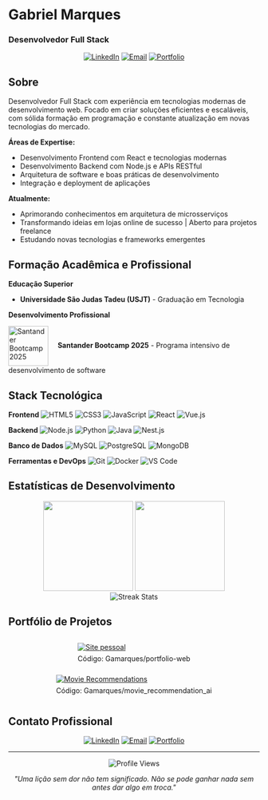 # Gabriel Marques
### Desenvolvedor Full Stack

<div align="center">
  
  [![LinkedIn](https://img.shields.io/badge/LinkedIn-Connect-0077B5?style=flat-square&logo=linkedin)](https://www.linkedin.com/in/gabrielgamarques/)
  [![Email](https://img.shields.io/badge/Email-Contact-EA4335?style=flat-square&logo=gmail&logoColor=white)](mailto:gabrielgamarques1@gmail.com)
  [![Portfolio](https://img.shields.io/badge/Portfolio-Visit-000000?style=flat-square&logo=About.me&logoColor=white)](https://gamarques.vercel.app)
  
</div>

## Sobre

Desenvolvedor Full Stack com experiência em tecnologias modernas de desenvolvimento web. Focado em criar soluções eficientes e escaláveis, com sólida formação em programação e constante atualização em novas tecnologias do mercado.

**Áreas de Expertise:**
- Desenvolvimento Frontend com React e tecnologias modernas
- Desenvolvimento Backend com Node.js e APIs RESTful
- Arquitetura de software e boas práticas de desenvolvimento
- Integração e deployment de aplicações

**Atualmente:**
- Aprimorando conhecimentos em arquitetura de microsserviços
- Transformando ideias em lojas online de sucesso | Aberto para projetos freelance
- Estudando novas tecnologias e frameworks emergentes

## Formação Acadêmica e Profissional

**Educação Superior**
- **Universidade São Judas Tadeu (USJT)** - Graduação em Tecnologia

**Desenvolvimento Profissional**
<div align="left">
  <img src="https://github.com/user-attachments/assets/dd749b73-93c5-4dbe-8e79-b7b6c3e4a6c1" alt="Santander Bootcamp 2025" width="80" height="80" style="vertical-align: middle; margin-right: 15px;"/>
  <strong>Santander Bootcamp 2025</strong> - Programa intensivo de desenvolvimento de software
</div>

## Stack Tecnológica

**Frontend**
![HTML5](https://img.shields.io/badge/HTML5-E34F26?style=flat-square&logo=html5&logoColor=white)
![CSS3](https://img.shields.io/badge/CSS3-1572B6?style=flat-square&logo=css3&logoColor=white)
![JavaScript](https://img.shields.io/badge/JavaScript-F7DF1E?style=flat-square&logo=javascript&logoColor=black)
![React](https://img.shields.io/badge/React-20232A?style=flat-square&logo=react&logoColor=61DAFB)
![Vue.js](https://img.shields.io/badge/Vue.js-35495E?style=flat-square&logo=vue.js&logoColor=4FC08D)

**Backend**
![Node.js](https://img.shields.io/badge/Node.js-43853D?style=flat-square&logo=node.js&logoColor=white)
![Python](https://img.shields.io/badge/Python-3776AB?style=flat-square&logo=python&logoColor=white)
![Java](https://img.shields.io/badge/Java-ED8B00?style=flat-square&logo=java&logoColor=white)
![Nest.js](https://img.shields.io/badge/Nest.js-E0234E?style=flat-square&logo=nestjs&logoColor=white)

**Banco de Dados**
![MySQL](https://img.shields.io/badge/MySQL-4479A1?style=flat-square&logo=mysql&logoColor=white)
![PostgreSQL](https://img.shields.io/badge/PostgreSQL-316192?style=flat-square&logo=postgresql&logoColor=white)
![MongoDB](https://img.shields.io/badge/MongoDB-4EA94B?style=flat-square&logo=mongodb&logoColor=white)

**Ferramentas e DevOps**
![Git](https://img.shields.io/badge/Git-F05032?style=flat-square&logo=git&logoColor=white)
![Docker](https://img.shields.io/badge/Docker-2496ED?style=flat-square&logo=docker&logoColor=white)
![VS Code](https://img.shields.io/badge/VS%20Code-007ACC?style=flat-square&logo=visual-studio-code&logoColor=white)

## Estatísticas de Desenvolvimento

<div align="center">
  <img height="180em" src="https://github-readme-stats.vercel.app/api?username=gamarques&show_icons=true&theme=github_dark&include_all_commits=true&count_private=true&hide_border=true"/>
  <img height="180em" src="https://github-readme-stats.vercel.app/api/top-langs/?username=gamarques&layout=compact&langs_count=7&theme=github_dark&hide_border=true"/>
</div>

<div align="center">
  <img src="https://github-readme-streak-stats.herokuapp.com/?user=gamarques&theme=github-dark-blue&hide_border=true" alt="Streak Stats"/>
</div>

## Portfólio de Projetos

<div align="center">

  <div style="display:inline-block; text-align:left; margin:12px;">
    <a href="https://gamarques.vercel.app" target="_blank" rel="noopener">
      <img src="https://img.shields.io/badge/Portfolio-gamarques.vercel.app-000000?style=for-the-badge&logo=vercel" alt="Site pessoal" />
    </a>
    <div style="margin-top:6px;">
      <a href="https://github.com/Gamarques/portfolio-web" target="_blank" rel="noopener" style="color:inherit; text-decoration:none;">Código: Gamarques/portfolio-web</a>
    </div>
  </div>

  <div style="display:inline-block; text-align:left; margin:12px;">
    <a href="https://movie-recommendations-ai.streamlit.app/" target="_blank" rel="noopener">
      <img src="https://img.shields.io/badge/Movie-Recommendations-AI-1F6FEB?style=for-the-badge&logo=streamlit&logoColor=white" alt="Movie Recommendations" />
    </a>
    <div style="margin-top:6px;">
      <a href="https://github.com/Gamarques/movie_recommendation_ai" target="_blank" rel="noopener" style="color:inherit; text-decoration:none;">Código: Gamarques/movie_recommendation_ai</a>
    </div>
  </div>

</div>

## Contato Profissional

<div align="center">
  
  [![LinkedIn](https://img.shields.io/badge/LinkedIn-Conectar-0077B5?style=flat-square&logo=linkedin&logoColor=white)](https://www.linkedin.com/in/gabrielgamarques/)
  [![Email](https://img.shields.io/badge/Email-Contato-EA4335?style=flat-square&logo=gmail&logoColor=white)](mailto:gabrielgamarques1@gmail.com)
  [![Portfolio](https://img.shields.io/badge/Portfolio-Visitar-000000?style=flat-square&logo=About.me&logoColor=white)](https://gamarques.vercel.app)
  
</div>

---

<div align="center">
  
  ![Profile Views](https://komarev.com/ghpvc/?username=gamarques&color=blue&style=flat-square&label=Visualizações+do+Perfil)
  
  *"Uma lição sem dor não tem significado. Não se pode ganhar nada sem antes dar algo em troca."*
  
</div>
